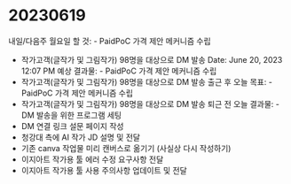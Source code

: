 # 20230619

내일/다음주 월요일 할 것: - PaidPoC 가격 제안 메커니즘 수립
- 작가고객(글작가 및 그림작가) 98명을 대상으로 DM 발송
Date: June 20, 2023 12:07 PM
예상 결과물: - PaidPoC 가격 제안 메커니즘 수립
- 작가고객(글작가 및 그림작가) 98명을 대상으로 DM 발송
출근 후 오늘 목표: - PaidPoC 가격 제안 메커니즘 수립
- 작가고객(글작가 및 그림작가) 98명을 대상으로 DM 발송
퇴근 전 오늘 결과물: - DM 발송을 위한 프로그램 세팅
- DM 연결 링크 설문 페이지 작성
- 청강대 측에 AI 작가 JD 설명 및 전달
- 기존 canva 작업물 미리 캔버스로 옮기기 (사실상 다시 작성하기)
- 이지아트 작가용 툴 에러 수정 요구사항 전달
- 이지아트 작가용 툴 사용 주의사항 업데이트 및 전달